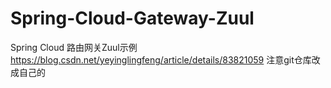 # Spring-Cloud-Gateway-Zuul
Spring Cloud 路由网关Zuul示例
https://blog.csdn.net/yeyinglingfeng/article/details/83821059
注意git仓库改成自己的
